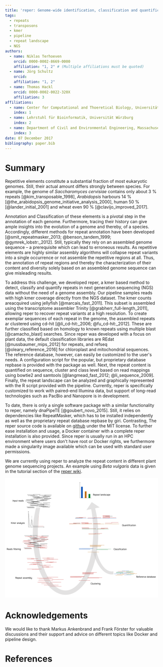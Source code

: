 ```yaml
---
title: 'reper: Genome-wide identification, classification and quantification of repetitive elements without an assembled genome'
tags:  
  - repeats
  - transposons
  - kmer
  - pipeline
  - repeat landscape
  - NGS
authors:
  - name: Niklas Terhoeven
    orcid: 0000-0002-8669-0000
    affiliation: "1, 2" # (Multiple affiliations must be quoted)
  - name: Jörg Schultz
    orcid:
    affiliation: "1, 2"
  - name: Thomas Hackl
    orcid: 0000-0002-0022-320X
    affiliation: 3
affiliations:
  - name: Center for Computational and Thoeretical Biology, Universität Würzburg
    index: 1
  - name: Lehrstuhl für Bioinformatik, Universität Würzburg
    index: 2
  - name: Department of Civil and Environmental Engineering, Massachusetts Institute of Technology
    index: 3
date: 07 December 2017
bibliography: paper.bib
---
```


# Summary

Repetitive elements constitute a substantial fraction of most eukaryotic genomes.
Still, their actual amount differs strongly between species. For example, the genome of *Saccharomyces cervisiae*
contains only about 3 % repeats [@kim_transposable_1998], *Arabidopsis* harbours 14 % [@the_arabidopsis_genome_initiative_analysis_2000],
human 50 % [@lander_initial_2001] and wheat even 90 % [@clavijo_improved_2017].

Annotation and Classification of these elements is a pivotal step in the annotation of each genome.
Furthermore, tracing their history can give ample insights into the evolution of a genome and thereby,
of a species. Accordingly, different methods for repeat annotation have been developed [@smit_repeatmasker_2013; @benson_tandem_1999; @gymrek_lobstr:_2012].
Still, typically they rely on an assembled genome sequence – a prerequisite which can lead to erroneous results.
As repetitive elements are highly similar assembly algorithms will collapse repeat variants into a single
occurrence or not assemble the repetitive regions at all. Thus, the annotation of repeat regions and thereby the
characterization of their content and diversity solely based on an assembled genome sequence can give misleading results.

To address this challenge, we developed reper, a kmer based method to detect, classify and quantify repeats
in next generation sequencing (NGS) data without the need of a genome assembly.
Our pipeline samples reads with high kmer coverage directly from the NGS dataset. The kmer counts areacquired using jellyfish [@marcais_fast_2011]. This subset is 
assembled using the transcriptome assembler Trinity [@grabherr_full-length_2011], allowing reper to recover repeat variants at a high resolution.
To create exemplar sequences of each repeat in the genome, the assembled repeats ar clustered using cd-hit [@li_cd-hit:_2006; @fu_cd-hit:_2012].
These are further classified based on homology to known repeats using multiple blast [@camacho_blast] searches. Since reper was developed with
a focus on plant data, the default classification libraries are REdat [@nussbaumer_mips_2012] for repeats, and refseq [@oleary_reference_2016] for chloroplast and mitochondrial
sequences. The reference database, however, can easily be customized to the user's needs. A configuration script for
the popular, but proprietary database repbase is provided with the package as well.
Next, the repeat content is quantified on sequence, cluster and class level based on read mappings using bowtie2 and samtools [@langmead_fast_2012; @li_sequence_2009].
Finally, the repeat landscape can be analyzed and graphically represented with the R script provided with the pipeline.
Currently, reper is specifically customized to work with paired-end Illumina data, but support of long-read technologies such as PacBio and Nanopore is in development.

To date, there is only a single software package with a similar functionality to reper, namely dnaPipeTE [@goubert_novo_2015].
Still, it relies on dependencies like RepeatMasker, which has to be installed independently as well as the proprietary repeat database repbase by giri.
Contrasting, The reper source code is available on [github](https://github.com/nterhoeven/reper) under the MIT license.
To further ease installation and usage, a Docker container with a complete reper installation is also provided.
Since reper is usually run in an HPC environment where users don't have root or Docker rights, we furthermore made a singularity image available which can be used with standard user permissions.

We are currently using reper to analyze the repeat content in different plant genome sequencing projects.
An example using *Beta vulgaris* data is given in the tutorial section of the [reper wiki](https://github.com/nterhoeven/reper/wiki).


![schematic overview of workflow](workflow.png)


# Acknowledgements

We would like to thank Markus Ankenbrand and Frank Förster for valuable discussions and their support and advice on different topics like Docker and pipeline design.


# References
